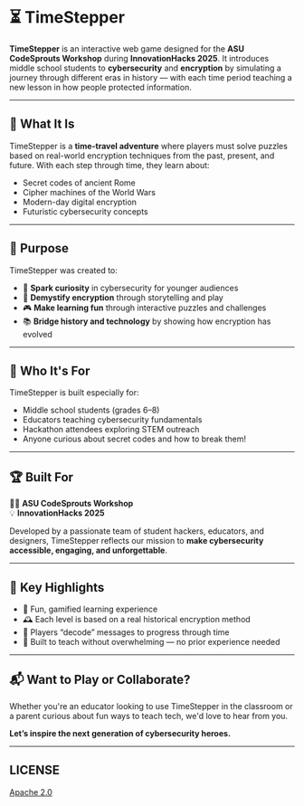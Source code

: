 # ⏳ TimeStepper

**TimeStepper** is an interactive web game designed for the **ASU CodeSprouts Workshop** during **InnovationHacks 2025**. It introduces middle school students to **cybersecurity** and **encryption** by simulating a journey through different eras in history — with each time period teaching a new lesson in how people protected information.

---

## 🚀 What It Is

TimeStepper is a **time-travel adventure** where players must solve puzzles based on real-world encryption techniques from the past, present, and future. With each step through time, they learn about:

- Secret codes of ancient Rome
- Cipher machines of the World Wars
- Modern-day digital encryption
- Futuristic cybersecurity concepts

---

## 🎯 Purpose

TimeStepper was created to:
- 🌱 **Spark curiosity** in cybersecurity for younger audiences
- 🔐 **Demystify encryption** through storytelling and play
- 🎮 **Make learning fun** through interactive puzzles and challenges
- 📚 **Bridge history and technology** by showing how encryption has evolved

---

## 🧠 Who It's For

TimeStepper is built especially for:
- Middle school students (grades 6–8)
- Educators teaching cybersecurity fundamentals
- Hackathon attendees exploring STEM outreach
- Anyone curious about secret codes and how to break them!

---

## 🏆 Built For

🧑‍🏫 **ASU CodeSprouts Workshop**  
💡 **InnovationHacks 2025**

Developed by a passionate team of student hackers, educators, and designers, TimeStepper reflects our mission to **make cybersecurity accessible, engaging, and unforgettable**.

---

## 🌟 Key Highlights

- 👾 Fun, gamified learning experience  
- 🕰️ Each level is based on a real historical encryption method  
- 🧩 Players “decode” messages to progress through time  
- 🧭 Built to teach without overwhelming — no prior experience needed

---

## 📬 Want to Play or Collaborate?

Whether you're an educator looking to use TimeStepper in the classroom or a parent curious about fun ways to teach tech, we'd love to hear from you.

**Let’s inspire the next generation of cybersecurity heroes.**

--- 

## LICENSE

[Apache 2.0](LICENSE)

